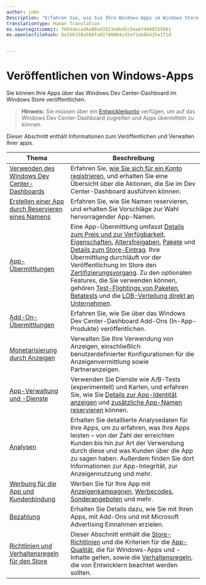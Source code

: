 ```yaml
---
author: jnHs
Description: "Erfahren Sie, wie Sie Ihre Windows-Apps im Windows Store veröffentlichen."
translationtype: Human Translation
ms.sourcegitcommit: f894decad6a88ad3923e0bd5c54a6f4906555081
ms.openlocfilehash: 6e2b6158a586fa82780664cd2ef2de0b425a1f1d


---
```


# Veröffentlichen von Windows-Apps

Sie können Ihre Apps über das Windows Dev Center-Dashboard im Windows Store veröffentlichen. 

> **Hinweis:** Sie müssen über ein [Entwicklerkonto](http://go.microsoft.com/fwlink/p/?LinkId=615100) verfügen, um auf das Windows Dev Center-Dashboard zugreifen und Apps übermitteln zu können.

Dieser Abschnitt enthält Informationen zum Veröffentlichen und Verwalten Ihrer apps.

| **Thema** | **Beschreibung** |
|-----------|-----------------|
| [Verwenden des Windows Dev Center-Dashboards](using-the-windows-dev-center-dashboard.md) | Erfahren Sie, [wie Sie sich für ein Konto registrieren](opening-a-developer-account.md), und erhalten Sie eine Übersicht über die Aktionen, die Sie im Dev Center-Dashboard ausführen können. |
| [Erstellen einer App durch Reservieren eines Namens](create-your-app-by-reserving-a-name.md) | Erfahren Sie, wie Sie Namen reservieren, und erhalten Sie Vorschläge zur Wahl hervorragender App-Namen. |
| [App-Übermittlungen](app-submissions.md) | Eine App-Übermittlung umfasst [Details zum Preis und zur Verfügbarkeit](set-app-pricing-and-availability.md), [Eigenschaften](enter-app-properties.md), [Altersfreigaben](age-ratings.md), [Pakete](upload-app-packages.md) und [Details zum Store-Eintrag](create-app-store-listings.md). Ihre Übermittlung durchläuft vor der Veröffentlichung im Store den [Zertifizierungsvorgang](the-app-certification-process.md). Zu den optionalen Features, die Sie verwenden können, gehören [Test-Flightings von Paketen](package-flights.md), [Betatests](beta-testing-and-targeted-distribution.md) und die [LOB-Verteilung direkt an Unternehmen](distribute-lob-apps-to-enterprises.md). |
| [Add-On-Übermittlungen](add-on-submissions.md) | Erfahren Sie, wie Sie über das Windows Dev Center-Dashboard Add-Ons (In-App-Produkte) veröffentlichen. |
| [Monetarisierung durch Anzeigen](monetize-with-ads.md) | Verwalten Sie Ihre Verwendung von Anzeigen, einschließlich benutzerdefinierter Konfigurationen für die Anzeigenvermittlung sowie Partneranzeigen. |
| [App-Verwaltung und -Dienste](app-management-and-services.md) | Verwenden Sie Dienste wie A/B-Tests (experimentell) und Karten, und erfahren Sie, wie Sie [Details zur App-Identität anzeigen](view-app-identity-details.md) und [zusätzliche App-Namen reservieren](manage-app-names.md) können. |
| [Analysen](analytics.md) | Erhalten Sie detaillierte Analysedaten für Ihre Apps, um zu erfahren, was Ihre Apps leisten – von der Zahl der erreichten Kunden bis hin zur Art der Verwendung durch diese und was Kunden über die App zu sagen haben. Außerdem finden Sie dort Informationen zur App-Integrität, zur Anzeigennutzung und mehr. |
| [Werbung für die App und Kundenbindung](app-promotion-and-customer-engagement.md) | Werben Sie für Ihre App mit [Anzeigenkampagnen](create-an-ad-campaign-for-your-app.md), [Werbecodes](generate-promotional-codes.md), [Sonderangeboten](put-apps-and-add-ons-on-sale.md) und mehr. 
| [Bezahlung](getting-paid-apps.md) | Erhalten Sie Details dazu, wie Sie mit Ihren Apps, mit Add-Ons und mit Microsoft Advertising Einnahmen erzielen. |
| [Richtlinien und Verhaltensregeln für den Store](https://msdn.microsoft.com/library/windows/apps/dn764939.aspx) | Dieser Abschnitt enthält die [Store-Richtlinien](https://msdn.microsoft.com/library/windows/apps/dn764944.aspx) und die Kriterien für die [App-Qualität](https://msdn.microsoft.com/library/windows/apps/mt652261.aspx), die für Windows-Apps und -Inhalte gelten, sowie die [Verhaltensregeln](https://msdn.microsoft.com/library/windows/apps/dn764941.aspx), die von Entwicklern beachtet werden sollten. |
 



<!--HONumber=Nov16_HO1-->



